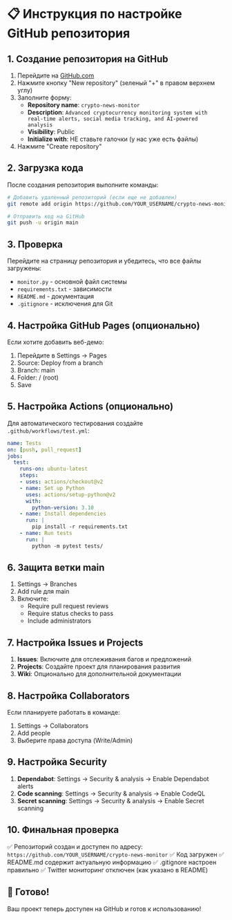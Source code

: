 # 📋 Инструкция по настройке GitHub репозитория

## 1. Создание репозитория на GitHub

1. Перейдите на [GitHub.com](https://github.com)
2. Нажмите кнопку "New repository" (зеленый "+" в правом верхнем углу)
3. Заполните форму:
   - **Repository name**: `crypto-news-monitor`
   - **Description**: `Advanced cryptocurrency monitoring system with real-time alerts, social media tracking, and AI-powered analysis`
   - **Visibility**: Public
   - **Initialize with**: НЕ ставьте галочки (у нас уже есть файлы)
4. Нажмите "Create repository"

## 2. Загрузка кода

После создания репозитория выполните команды:

```bash
# Добавить удаленный репозиторий (если еще не добавлен)
git remote add origin https://github.com/YOUR_USERNAME/crypto-news-monitor.git

# Отправить код на GitHub
git push -u origin main
```

## 3. Проверка

Перейдите на страницу репозитория и убедитесь, что все файлы загружены:
- `monitor.py` - основной файл системы
- `requirements.txt` - зависимости
- `README.md` - документация
- `.gitignore` - исключения для Git

## 4. Настройка GitHub Pages (опционально)

Если хотите добавить веб-демо:

1. Перейдите в Settings → Pages
2. Source: Deploy from a branch
3. Branch: main
4. Folder: / (root)
5. Save

## 5. Настройка Actions (опционально)

Для автоматического тестирования создайте `.github/workflows/test.yml`:

```yaml
name: Tests
on: [push, pull_request]
jobs:
  test:
    runs-on: ubuntu-latest
    steps:
    - uses: actions/checkout@v2
    - name: Set up Python
      uses: actions/setup-python@v2
      with:
        python-version: 3.10
    - name: Install dependencies
      run: |
        pip install -r requirements.txt
    - name: Run tests
      run: |
        python -m pytest tests/
```

## 6. Защита ветки main

1. Settings → Branches
2. Add rule для main
3. Включите:
   - Require pull request reviews
   - Require status checks to pass
   - Include administrators

## 7. Настройка Issues и Projects

1. **Issues**: Включите для отслеживания багов и предложений
2. **Projects**: Создайте проект для планирования развития
3. **Wiki**: Опционально для дополнительной документации

## 8. Настройка Collaborators

Если планируете работать в команде:
1. Settings → Collaborators
2. Add people
3. Выберите права доступа (Write/Admin)

## 9. Настройка Security

1. **Dependabot**: Settings → Security & analysis → Enable Dependabot alerts
2. **Code scanning**: Settings → Security & analysis → Enable CodeQL
3. **Secret scanning**: Settings → Security & analysis → Enable Secret scanning

## 10. Финальная проверка

✅ Репозиторий создан и доступен по адресу: `https://github.com/YOUR_USERNAME/crypto-news-monitor`
✅ Код загружен
✅ README.md содержит актуальную информацию
✅ .gitignore настроен правильно
✅ Twitter мониторинг отключен (как указано в README)

## 🎉 Готово!

Ваш проект теперь доступен на GitHub и готов к использованию! 